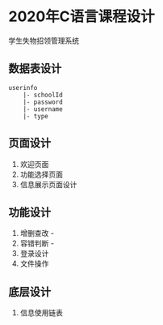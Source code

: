 # 2020年C语言课程设计
学生失物招领管理系统

## 数据表设计
    userinfo
        |- schoolId
        |- password
        |- username
        |- type

## 页面设计
1. 欢迎页面
2. 功能选择页面
3. 信息展示页面设计

## 功能设计
1. 增删查改 -
2. 容错判断 -
3. 登录设计
4. 文件操作

## 底层设计
1. 信息使用链表